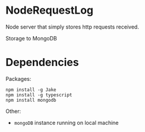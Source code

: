 NodeRequestLog
==============

Node server that simply stores http requests received.

Storage to MongoDB

Dependencies
============
Packages:

    npm install -g Jake
    npm install -g typescript
    npm install mongodb

Other:
* `mongoDB` instance running on local machine